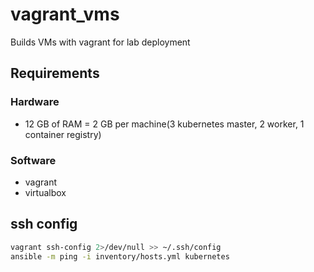 # vagrant_vms

Builds VMs with vagrant for lab deployment

## Requirements

### Hardware 

* 12 GB of RAM = 2 GB per machine(3 kubernetes master, 2 worker, 1 container registry)

### Software

* vagrant
* virtualbox

## ssh config

```bash
vagrant ssh-config 2>/dev/null >> ~/.ssh/config
ansible -m ping -i inventory/hosts.yml kubernetes
```
